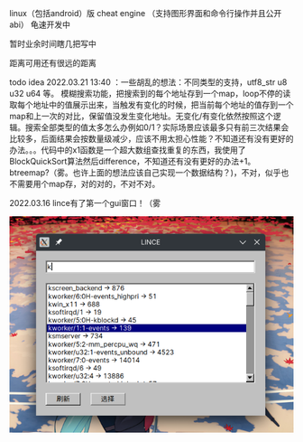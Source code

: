 linux（包括android）版 cheat engine （支持图形界面和命令行操作并且公开abi） 龟速开发中

暂时业余时间瞎几把写中

距离可用还有很远的距离

todo idea 2022.03.21 13:40 ：一些胡乱的想法：不同类型的支持，utf8_str u8 u32 u64 等。 模糊搜索功能，把搜索到的每个地址存到一个map，loop不停的读取每个地址中的值展示出来，当触发有变化的时候，把当前每个地址的值存到一个map和上一次的对比，保留值没发生变化地址。无变化/有变化依然按照这个逻辑。搜索全部类型的值太多怎么办例如0/1？实际场景应该最多只有前三次结果会比较多，后面结果会按数量级减少，应该不用太担心性能？不知道还有没有更好的办法。。。代码中的x1函数是一个超大数组查找重复的东西，我使用了BlockQuickSort算法然后difference，不知道还有没有更好的办法+1。btreemap?（雾。也许上面的想法应该自己实现一个数据结构？)，不对，似乎也不需要用个map存，对的对的，不对不对。

2022.03.16 lince有了第一个gui窗口！（雾

![1.img](img/1.png)